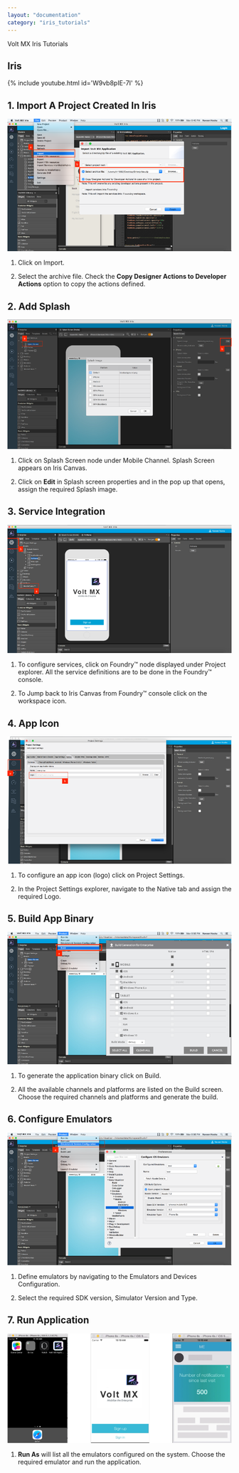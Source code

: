```yaml
---
layout: "documentation"
category: "iris_tutorials"
---
```

                             

Volt MX  Iris Tutorials

Iris 
---------------------

{% include youtube.html id='W9vb8pIE-7I' %}
  

1\. Import A Project Created In Iris
----------------------------------------------------------

![](../Resources/Images/VE1.png)

1.  Click on Import.
    
2.  Select the archive file. Check the **Copy Designer Actions to Developer Actions** option to copy the actions defined.
    

2\. Add Splash
--------------

![](../Resources/Images/VE2.png)

1.  Click on Splash Screen node under Mobile Channel. Splash Screen appears on Iris Canvas.
    
2.  Click on **Edit** in Splash screen properties and in the pop up that opens, assign the required Splash image.  
    

3\. Service Integration
-----------------------

![](../Resources/Images/VE3.png)

1.  To configure services, click on Foundry™ node displayed under Project explorer. All the service definitions are to be done in the Foundry™ console.
    
2.  To Jump back to Iris Canvas from Foundry™ console click on the workspace icon.  
      
    

4\. App Icon
------------

![](../Resources/Images/VE4.png)

1.  To configure an app icon (logo) click on Project Settings.
    
2.  In the Project Settings explorer, navigate to the Native tab and assign the required Logo.
    

5\. Build App Binary
--------------------

![](../Resources/Images/VE5.png)

1.  To generate the application binary click on Build.
    
2.  All the available channels and platforms are listed on the Build screen. Choose the required channels and platforms and generate the build.
    

6\. Configure Emulators
-----------------------

![](../Resources/Images/VE6.png)

1.  Define emulators by navigating to the Emulators and Devices Configuration.
    
2.  Select the required SDK version, Simulator Version and Type.  
    

7\. Run Application
-------------------

![](../Resources/Images/VE8.png)

1.  **Run As** will list all the emulators configured on the system. Choose the required emulator and run the application.
    

